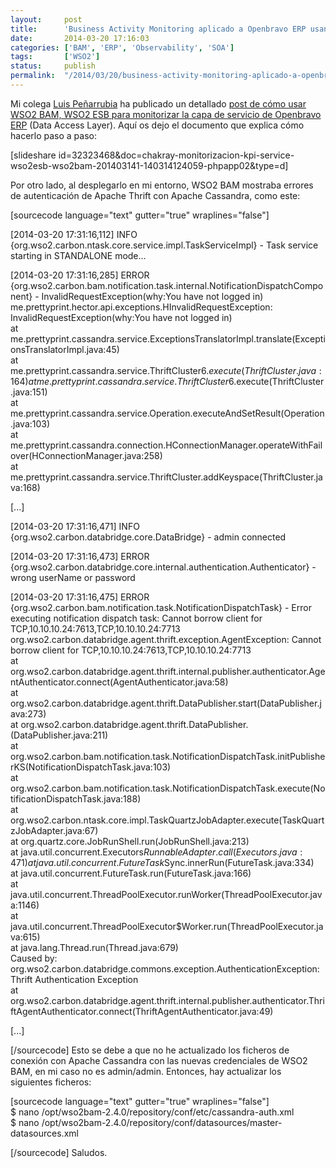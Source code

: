 ```yaml
---
layout:     post
title:      'Business Activity Monitoring aplicado a Openbravo ERP usando WSO2 ESB y WSO2 BAM'
date:       2014-03-20 17:16:03
categories: ['BAM', 'ERP', 'Observability', 'SOA']
tags:       ['WSO2']
status:     publish 
permalink:  "/2014/03/20/business-activity-monitoring-aplicado-a-openbravo-erp-usando-wso2-esb-y-wso2-bam/"
---
```

Mi colega [Luis Peñarrubia](http://www.linkedin.com/in/luispenarrubia "Luis Peñarrubia @ LinkedIn") ha publicado un detallado [post de cómo usar WSO2 BAM, WSO2 ESB para monitorizar la capa de servicio de Openbravo ERP](http://luispenarrubia.wordpress.com/2014/03/15/monitorizar-business-services-usando-wso2-esb-y-wso2-bam/ "Monitorizar Business Services usando WSO2 ESB y WSO2 BAM") (Data Access Layer).
Aquí os dejo el documento que explica cómo hacerlo paso a paso:

[slideshare id=32323468&doc=chakray-monitorizacion-kpi-service-wso2esb-wso2bam-201403141-140314124059-phpapp02&type=d]

<!-- more -->

Por otro lado, al desplegarlo en mi entorno, WSO2 BAM mostraba errores de autenticación de Apache Thrift con Apache Cassandra, como este:

[sourcecode language="text" gutter="true" wraplines="false"] 

[2014-03-20 17:31:16,112] INFO {org.wso2.carbon.ntask.core.service.impl.TaskServiceImpl} - Task service starting in STANDALONE mode...  

[2014-03-20 17:31:16,285] ERROR {org.wso2.carbon.bam.notification.task.internal.NotificationDispatchComponent} - InvalidRequestException(why:You have not logged in)  
me.prettyprint.hector.api.exceptions.HInvalidRequestException: InvalidRequestException(why:You have not logged in)  
at me.prettyprint.cassandra.service.ExceptionsTranslatorImpl.translate(ExceptionsTranslatorImpl.java:45)  
at me.prettyprint.cassandra.service.ThriftCluster$6.execute(ThriftCluster.java:164)  
at me.prettyprint.cassandra.service.ThriftCluster$6.execute(ThriftCluster.java:151)  
at me.prettyprint.cassandra.service.Operation.executeAndSetResult(Operation.java:103)  
at me.prettyprint.cassandra.connection.HConnectionManager.operateWithFailover(HConnectionManager.java:258)  
at me.prettyprint.cassandra.service.ThriftCluster.addKeyspace(ThriftCluster.java:168)

[...]

[2014-03-20 17:31:16,471] INFO {org.wso2.carbon.databridge.core.DataBridge} - admin connected  

[2014-03-20 17:31:16,473] ERROR {org.wso2.carbon.databridge.core.internal.authentication.Authenticator} - wrong userName or password  

[2014-03-20 17:31:16,475] ERROR {org.wso2.carbon.bam.notification.task.NotificationDispatchTask} - Error executing notification dispatch task: Cannot borrow client for TCP,10.10.10.24:7613,TCP,10.10.10.24:7713  
org.wso2.carbon.databridge.agent.thrift.exception.AgentException: Cannot borrow client for TCP,10.10.10.24:7613,TCP,10.10.10.24:7713  
at org.wso2.carbon.databridge.agent.thrift.internal.publisher.authenticator.AgentAuthenticator.connect(AgentAuthenticator.java:58)  
at org.wso2.carbon.databridge.agent.thrift.DataPublisher.start(DataPublisher.java:273)  
at org.wso2.carbon.databridge.agent.thrift.DataPublisher.<init>(DataPublisher.java:211)  
at org.wso2.carbon.bam.notification.task.NotificationDispatchTask.initPublisherKS(NotificationDispatchTask.java:103)  
at org.wso2.carbon.bam.notification.task.NotificationDispatchTask.execute(NotificationDispatchTask.java:188)  
at org.wso2.carbon.ntask.core.impl.TaskQuartzJobAdapter.execute(TaskQuartzJobAdapter.java:67)  
at org.quartz.core.JobRunShell.run(JobRunShell.java:213)  
at java.util.concurrent.Executors$RunnableAdapter.call(Executors.java:471)  
at java.util.concurrent.FutureTask$Sync.innerRun(FutureTask.java:334)  
at java.util.concurrent.FutureTask.run(FutureTask.java:166)  
at java.util.concurrent.ThreadPoolExecutor.runWorker(ThreadPoolExecutor.java:1146)  
at java.util.concurrent.ThreadPoolExecutor$Worker.run(ThreadPoolExecutor.java:615)  
at java.lang.Thread.run(Thread.java:679)  
Caused by: org.wso2.carbon.databridge.commons.exception.AuthenticationException: Thrift Authentication Exception  
at org.wso2.carbon.databridge.agent.thrift.internal.publisher.authenticator.ThriftAgentAuthenticator.connect(ThriftAgentAuthenticator.java:49)  

[...]  

[/sourcecode]
Esto se debe a que no he actualizado los ficheros de conexión con Apache Cassandra con las nuevas credenciales de WSO2 BAM, en mi caso no es admin/admin. Entonces, hay actualizar los siguientes ficheros:

[sourcecode language="text" gutter="true" wraplines="false"]  
$ nano /opt/wso2bam-2.4.0/repository/conf/etc/cassandra-auth.xml  
$ nano /opt/wso2bam-2.4.0/repository/conf/datasources/master-datasources.xml  

[/sourcecode]
Saludos.
